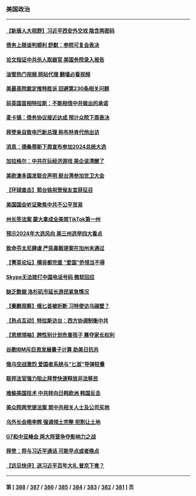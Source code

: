 ### 美国政治
---
#### [【新唐人大视野】习近平西安外交戏 隐含两密码](../../pages/ncid1078159/n13999899.md?05190845) 
#### [债务上限谈判顺利 舒默：参院可复会表决](../../pages/ncid1078159/n13999870.md?05190845) 
#### [论文指证中共杀人取器官 美国务院录入报告](../../pages/ncid1078159/n13999890.md?05190845) 
#### [油管热门视频 网站代理 翻墙必看视频](http://138.2.39.72:81/youtube.html?epic-marker?05190845)
#### [美最高院裁定推特胜诉 回避第230条相关问题](../../pages/ncid1078159/n13999769.md?05190845) 
#### [前英国首相特拉斯：不能相信中共做出的承诺](../../pages/ncid1078159/n13999889.md?05190845) 
#### [麦卡锡：债务协议接近达成 预计众院下周表决](../../pages/ncid1078159/n13999833.md?05190845) 
#### [拜登亲自致电巴新总理 称布林肯代他出访](../../pages/ncid1078159/n13999776.md?05190845) 
#### [消息：德桑蒂斯下周宣布参加2024总统大选](../../pages/ncid1078159/n13999685.md?05190845) 
#### [加拉格尔：中共在玩经济游戏 美企该清醒了](../../pages/ncid1078159/n13999689.md?05190845) 
#### [美欧澳多国发联合声明 挺台湾参加世卫大会](../../pages/ncid1078159/n13999605.md?05190845) 
#### [【环球直击】郭台铭祝贺侯友宜获征召](../../pages/ncid1078159/n13999107.md?05190845) 
#### [美国国会听证聚焦中共不公平贸易](../../pages/ncid1078159/n13999121.md?05190845) 
#### [州长签法案 蒙大拿成全美禁TikTok第一州](../../pages/ncid1078159/n13999324.md?05190845) 
#### [预示2024年大选风向 美三州选举四大看点](../../pages/ncid1078159/n13999110.md?05190845) 
#### [致命芬太尼肆虐 严惩毒贩提案在加州未通过](../../pages/ncid1078159/n13999313.md?05190845) 
#### [【菁英论坛】横竖都完蛋 “爱国”侨领当不得](../../pages/ncid1078159/n13999230.md?05190845) 
#### [Skype无法拨打中国电话号码 微软回应](../../pages/ncid1078159/n13999239.md?05190845) 
#### [缺乏数据 洛杉矶市延长游民紧急情况](../../pages/ncid1078159/n13999292.md?05190845) 
#### [【秦鹏观察】俄匕首被折断 习特使访乌碰壁？](../../pages/ncid1078159/n13999215.md?05190845) 
#### [【热点互动】特拉斯访台：西方协调制衡中共](../../pages/ncid1078159/n13999124.md?05190845) 
#### [【思想领袖】跨性别计划危害孩子 篡夺家长权利](../../pages/ncid1078159/n13992537.md?05190845) 
#### [谷歌IBM斥巨资发展量子计算 助美日抗共](../../pages/ncid1078159/n13999101.md?05190845) 
#### [俄乌空战激烈 爱国者系统与“匕首”导弹较量](../../pages/ncid1078159/n13998885.md?05190845) 
#### [联邦法官强力阻止拜登快速释放非法移民](../../pages/ncid1078159/n13999102.md?05190845) 
#### [难偷美国技术 中共转向日韩欧洲 韩国反击](../../pages/ncid1078159/n13999113.md?05190845) 
#### [美众院两党提法案 禁中共相关人士及公司买地](../../pages/ncid1078159/n13999002.md?05190845) 
#### [乌外长会晤李辉 强调领土完整 拒割让土地](../../pages/ncid1078159/n13999046.md?05190845) 
#### [G7和中亚峰会 两大阵营争夺影响力之战](../../pages/ncid1078159/n13999040.md?05190845) 
#### [拜登：将与习近平通话 可能早点或者晚点](../../pages/ncid1078159/n13999078.md?05190845) 
#### [【远见快评】送习近平百年大礼 普京下套？](../../pages/ncid1078159/n13998911.md?05190845) 

---
#### 第 [ [388](./388.md?05190845) / [387](./387.md?05190845) / [386](./386.md?05190845) / [385](./385.md?05190845) / [384](./384.md?05190845) / [383](./383.md?05190845) / [382](./382.md?05190845) / [381](./381.md?05190845) ] 页
